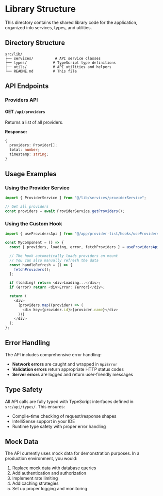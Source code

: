 # Library Structure

This directory contains the shared library code for the application, organized into services, types, and utilities.

## Directory Structure

```
src/lib/
├── services/          # API service classes
├── types/            # TypeScript type definitions
├── utils/            # API utilities and helpers
└── README.md         # This file
```

## API Endpoints

### Providers API

#### GET `/api/providers`

Returns a list of all providers.

**Response:**

```typescript
{
  providers: Provider[];
  total: number;
  timestamp: string;
}
```

## Usage Examples

### Using the Provider Service

```typescript
import { ProviderService } from "@/lib/services/providerService";

// Get all providers
const providers = await ProviderService.getProviders();
```

### Using the Custom Hook

```typescript
import { useProvidersApi } from "@/app/provider-list/hooks/useProvidersApi";

const MyComponent = () => {
  const { providers, loading, error, fetchProviders } = useProvidersApi();

  // The hook automatically loads providers on mount
  // You can also manually refresh the data
  const handleRefresh = () => {
    fetchProviders();
  };

  if (loading) return <div>Loading...</div>;
  if (error) return <div>Error: {error}</div>;

  return (
    <div>
      {providers.map((provider) => (
        <div key={provider.id}>{provider.name}</div>
      ))}
    </div>
  );
};
```

## Error Handling

The API includes comprehensive error handling:

- **Network errors** are caught and wrapped in `ApiError`
- **Validation errors** return appropriate HTTP status codes
- **Server errors** are logged and return user-friendly messages

## Type Safety

All API calls are fully typed with TypeScript interfaces defined in `src/api/types/`. This ensures:

- Compile-time checking of request/response shapes
- IntelliSense support in your IDE
- Runtime type safety with proper error handling

## Mock Data

The API currently uses mock data for demonstration purposes. In a production environment, you would:

1. Replace mock data with database queries
2. Add authentication and authorization
3. Implement rate limiting
4. Add caching strategies
5. Set up proper logging and monitoring
